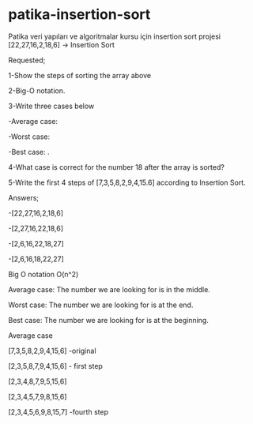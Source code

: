 # patika-insertion-sort
Patika veri yapıları ve algoritmalar kursu için insertion sort projesi
[22,27,16,2,18,6] -> Insertion Sort

Requested;

1-Show the steps of sorting the array above

2-Big-O notation.

3-Write three cases below

  -Average case:

  -Worst case:

  -Best case: .

4-What case is correct for the number 18 after the array is sorted?

5-Write the first 4 steps of [7,3,5,8,2,9,4,15.6] according to Insertion Sort.

Answers;

-[22,27,16,2,18,6]

-[2,27,16,22,18,6]

-[2,6,16,22,18,27]

-[2,6,16,18,22,27]

Big O notation O(n^2)

Average case: The number we are looking for is in the middle.

Worst case: The number we are looking for is at the end.

Best case: The number we are looking for is at the beginning.

Average case

[7,3,5,8,2,9,4,15,6] -original

[2,3,5,8,7,9,4,15,6] - first step

[2,3,4,8,7,9,5,15,6]

[2,3,4,5,7,9,8,15,6]

[2,3,4,5,6,9,8,15,7] -fourth step
